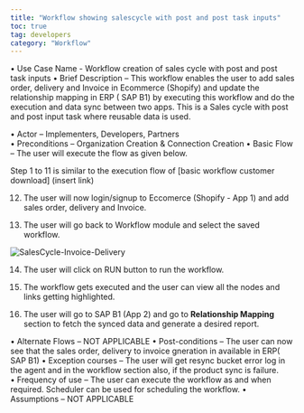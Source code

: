 ```yaml
---
title: "Workflow showing salescycle with post and post task inputs"
toc: true
tag: developers
category: "Workflow"
---
```



•	Use Case Name - Workflow creation of sales cycle with post and post task inputs
•	Brief Description – This workflow enables the user to add sales order, delivery and Invoice in Ecommerce (Shopify) and update the
    relationship mapping  in ERP ( SAP B1) by executing this workflow and do the execution and data sync between two apps. This is a Sales cycle with post and post input task where reusable data is used.
 
•	Actor – Implementers, Developers, Partners     
•	Preconditions – Organization Creation & Connection Creation 
•	Basic Flow – The user will execute the flow as given below.

Step 1 to 11 is similar to the execution flow of [basic workflow customer download] (insert link)

12. The user will now login/signup to Eccomerce (Shopify - App 1) and add sales order, delivery and Invoice. 


13. The user will go back to Workflow module and select the saved workflow.

![SalesCycle-Invoice-Delivery](media/SalesCycle-Invoice-Delivery.png)

14. The user will click on RUN button to run the workflow.

15. The workflow gets executed and the user can view all the nodes and links getting highlighted.

16.  The user will go to SAP B1 (App 2) and go to **Relationship Mapping** section to fetch the synced data  and generate a desired report. 

•	Alternate Flows – NOT APPLICABLE 
•	Post-conditions – The user can now see that the sales order, delivery to invoice gneration in available in ERP( SAP B1)
•	Exception courses –  The user will get resync bucket error log in the agent and in the workflow section also, if the product
    sync is failure.        
•	Frequency of use  – The user can execute the workflow as and when required. Scheduler can be used for scheduling the workflow.
•	Assumptions – NOT APPLICABLE 